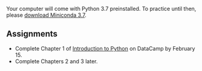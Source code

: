 Your computer will come with Python 3.7 preinstalled. To practice until then, please [download Miniconda 3.7](https://conda.io/en/latest/miniconda.html).

## Assignments
- Complete Chapter 1 of [Introduction to Python](https://www.datacamp.com/courses/intro-to-python-for-data-science) on DataCamp by February 15.
- Complete Chapters 2 and 3 later.